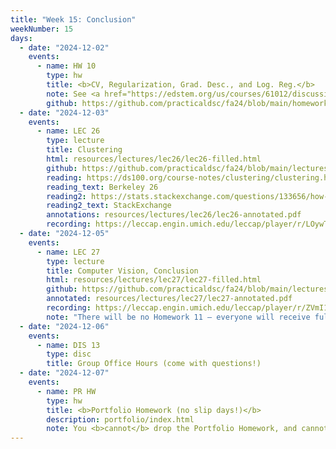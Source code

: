 ```yaml
---
title: "Week 15: Conclusion"
weekNumber: 15
days:
  - date: "2024-12-02"
    events:
      - name: HW 10
        type: hw
        title: <b>CV, Regularization, Grad. Desc., and Log. Reg.</b>
        note: See <a href="https://edstem.org/us/courses/61012/discussion/5814556">this thread on Ed</a> for an important update! There's an updated notebook (<code>hw10-updated.ipynb</code>) the autograder denominator has been lowered from 24 to 22, and the (optional) prediction competition is extended until 12/9.
        github: https://github.com/practicaldsc/fa24/blob/main/homeworks/hw10/hw10-updated.ipynb
  - date: "2024-12-03"
    events:
      - name: LEC 26
        type: lecture
        title: Clustering
        html: resources/lectures/lec26/lec26-filled.html
        github: https://github.com/practicaldsc/fa24/blob/main/lectures/lec26/
        reading: https://ds100.org/course-notes/clustering/clustering.html
        reading_text: Berkeley 26
        reading2: https://stats.stackexchange.com/questions/133656/how-to-understand-the-drawbacks-of-k-means
        reading2_text: StackExchange
        annotations: resources/lectures/lec26/lec26-annotated.pdf
        recording: https://leccap.engin.umich.edu/leccap/player/r/LOywTq
  - date: "2024-12-05"
    events:
      - name: LEC 27
        type: lecture
        title: Computer Vision, Conclusion
        html: resources/lectures/lec27/lec27-filled.html
        github: https://github.com/practicaldsc/fa24/blob/main/lectures/lec27/
        annotated: resources/lectures/lec27/lec27-annotated.pdf
        recording: https://leccap.engin.umich.edu/leccap/player/r/ZVmI1b
        note: "There will be no Homework 11 – everyone will receive full credit for it!"
  - date: "2024-12-06"
    events:
      - name: DIS 13
        type: disc
        title: Group Office Hours (come with questions!)
  - date: "2024-12-07"
    events:
      - name: PR HW
        type: hw
        title: <b>Portfolio Homework (no slip days!)</b>
        description: portfolio/index.html
        note: You <b>cannot</b> drop the Portfolio Homework, and cannot use slip days on it!
---
```

